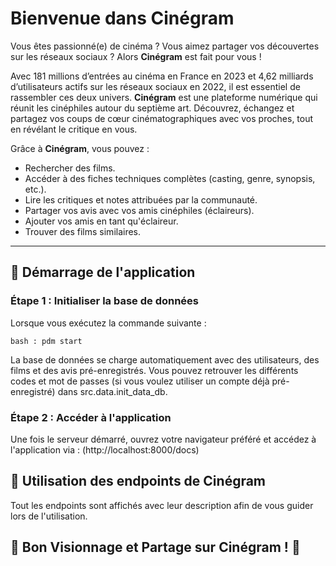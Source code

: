 # Bienvenue dans **Cinégram**

Vous êtes passionné(e) de cinéma ? Vous aimez partager vos découvertes sur les réseaux sociaux ? Alors **Cinégram** est fait pour vous !

Avec 181 millions d’entrées au cinéma en France en 2023 et 4,62 milliards d’utilisateurs actifs sur les réseaux sociaux en 2022, il est essentiel de rassembler ces deux univers. **Cinégram** est une plateforme numérique qui réunit les cinéphiles autour du septième art. Découvrez, échangez et partagez vos coups de cœur cinématographiques avec vos proches, tout en révélant le critique en vous.

Grâce à **Cinégram**, vous pouvez :
- Rechercher des films.
- Accéder à des fiches techniques complètes (casting, genre, synopsis, etc.).
- Lire les critiques et notes attribuées par la communauté.
- Partager vos avis avec vos amis cinéphiles (éclaireurs).
- Ajouter vos amis en tant qu'éclaireur.
- Trouver des films similaires.

---

## 🚀 **Démarrage de l'application**

### Étape 1 : Initialiser la base de données
Lorsque vous exécutez la commande suivante :

`bash : pdm start`

La base de données se charge automatiquement avec des utilisateurs, des films et des avis pré-enregistrés. Vous pouvez retrouver les différents codes et mot de passes (si vous voulez utiliser un compte déjà pré-enregistré) dans src.data.init_data_db.

### Étape 2 : Accéder à l'application
Une fois le serveur démarré, ouvrez votre navigateur préféré et accédez à l'application via : (http://localhost:8000/docs)


## 🌟 **Utilisation des endpoints de Cinégram**
Tout les endpoints sont affichés avec leur description afin de vous guider lors de l'utilisation.


## 🎉 **Bon Visionnage et Partage sur Cinégram !** 🍿







